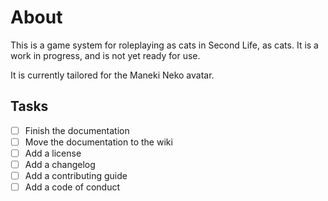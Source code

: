 # About

This is a game system for roleplaying as cats in Second Life, as cats. It is a work in progress, and is not yet ready for use.

It is currently tailored for the Maneki Neko avatar.

## Tasks
- [ ] Finish the documentation
- [ ] Move the documentation to the wiki
- [ ] Add a license
- [ ] Add a changelog
- [ ] Add a contributing guide
- [ ] Add a code of conduct